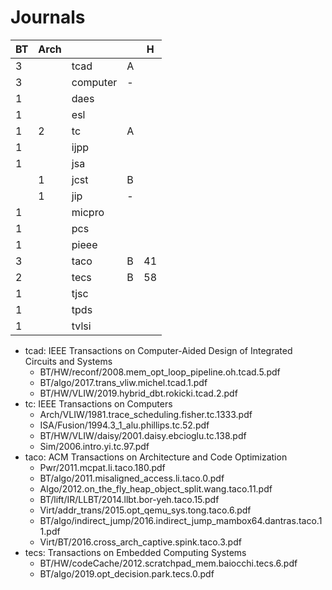 # Journals

| BT | Arch |          |   | H  |
|----|------|----------|---|----|
| 3  |      | tcad     | A |
| 3  |      | computer | - |
| 1  |      | daes     |
| 1  |      | esl      |
| 1  | 2    | tc       | A |
| 1  |      | ijpp     |
| 1  |      | jsa      |
|    | 1    | jcst     | B |
|    | 1    | jip      | - |
| 1  |      | micpro   |
| 1  |      | pcs      |
| 1  |      | pieee    |
| 3  |      | taco     | B | 41 |
| 2  |      | tecs     | B | 58 |
| 1  |      | tjsc     |
| 1  |      | tpds     |
| 1  |      | tvlsi    |

* tcad: IEEE Transactions on Computer-Aided Design of Integrated Circuits and Systems
  * BT/HW/reconf/2008.mem_opt_loop_pipeline.oh.tcad.5.pdf
  * BT/algo/2017.trans_vliw.michel.tcad.1.pdf
  * BT/HW/VLIW/2019.hybrid_dbt.rokicki.tcad.2.pdf
* tc: IEEE Transactions on Computers
  * Arch/VLIW/1981.trace_scheduling.fisher.tc.1333.pdf
  * ISA/Fusion/1994.3_1_alu.phillips.tc.52.pdf
  * BT/HW/VLIW/daisy/2001.daisy.ebcioglu.tc.138.pdf
  * Sim/2006.intro.yi.tc.97.pdf
* taco: ACM Transactions on Architecture and Code Optimization
  * Pwr/2011.mcpat.li.taco.180.pdf
  * BT/algo/2011.misaligned_access.li.taco.0.pdf
  * Algo/2012.on_the_fly_heap_object_split.wang.taco.11.pdf
  * BT/lift/IR/LLBT/2014.llbt.bor-yeh.taco.15.pdf
  * Virt/addr_trans/2015.opt_qemu_sys.tong.taco.6.pdf
  * BT/algo/indirect_jump/2016.indirect_jump_mambox64.dantras.taco.11.pdf
  * Virt/BT/2016.cross_arch_captive.spink.taco.3.pdf
* tecs: Transactions on Embedded Computing Systems
  * BT/HW/codeCache/2012.scratchpad_mem.baiocchi.tecs.6.pdf
  * BT/algo/2019.opt_decision.park.tecs.0.pdf
